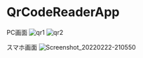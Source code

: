 # QrCodeReaderApp

PC画面
![qr1](https://user-images.githubusercontent.com/99701409/155057368-1c60882e-ac4f-4595-9b26-4b39d3669fa0.png)
![qr2](https://user-images.githubusercontent.com/99701409/155057395-11c1731b-47cc-4a83-bbdc-c1484d5b1452.png)

スマホ画面
![Screenshot_20220222-210550](https://user-images.githubusercontent.com/99701409/155264570-27d1fe2c-10aa-44b5-9dc4-a44207526769.png)
